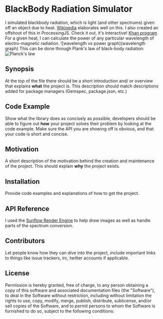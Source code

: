 # BlackBody Radiation Simulator
I simulated blackbody radiation, which is light (and other spectrums) given off an object due to heat. [Wikipedia](https://en.wikipedia.org/wiki/Black-body_radiation) elaborates well on this. 
I also created an offshoot of this in ProcessingJS. Check it out, it's interactive! [Khan program](khan)
For a given heat, I can calculate the power of any particular wavelength of electro-magnetic radiation. 
![wavelength vs power graph](wavelength graph)
This can be done through Plank's law of black-body radiation:
![Planck's law](planck)
## Synopsis

At the top of the file there should be a short introduction and/ or overview that explains **what** the project is. This description should match descriptions added for package managers (Gemspec, package.json, etc.)

## Code Example

Show what the library does as concisely as possible, developers should be able to figure out **how** your project solves their problem by looking at the code example. Make sure the API you are showing off is obvious, and that your code is short and concise.

## Motivation

A short description of the motivation behind the creation and maintenance of the project. This should explain **why** the project exists.

## Installation

Provide code examples and explanations of how to get the project.

## API Reference

I used the [Sunflow Render Engine](http://sunflow.sourceforge.net/docs/javadoc/) to help draw images as well as handle parts of the spectrum conversion.


## Contributors

Let people know how they can dive into the project, include important links to things like issue trackers, irc, twitter accounts if applicable.

## License

Permission is hereby granted, free of charge, to any person obtaining a copy of this software and associated documentation files (the "Software"), to deal in the Software without restriction, including without limitation the rights to use, copy, modify, merge, publish, distribute, sublicense, and/or sell copies of the Software, and to permit persons to whom the Software is furnished to do so, subject to the following conditions:

[wavelength graph]: https://upload.wikimedia.org/wikipedia/commons/thumb/1/19/Black_body.svg/600px-Black_body.svg.png
[plank]: https://wikimedia.org/api/rest_v1/media/math/render/svg/06f4999b96ea8710b4ebb1a2d1cc2b42391aed98
[khan]: https://www.khanacademy.org/computer-programming/black-body-radiation-simulator/4530109545316352 "ProcessingJS version of program"
